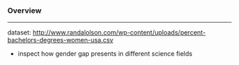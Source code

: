 ### Overview
___
dataset: http://www.randalolson.com/wp-content/uploads/percent-bachelors-degrees-women-usa.csv
* inspect how gender gap presents in different science fields

